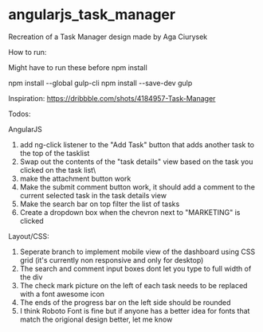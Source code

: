 # angularjs_task_manager
Recreation of a Task Manager design made by Aga Ciurysek

How to run:

Might have to run these before npm install

npm install --global gulp-cli
npm install --save-dev gulp


Inspiration: https://dribbble.com/shots/4184957-Task-Manager

Todos:

AngularJS 
1) add ng-click listener to the "Add Task" button that adds another task to the top of the tasklist
2) Swap out the contents of the "task details" view based on the task you clicked on the task list\
3) make the attachment button work 
4) Make the submit comment button work, it should add a comment to the current selected task in the task details view
5) Make the search bar on top filter the list of tasks 
6) Create a dropdown box when the chevron next to "MARKETING" is clicked 


Layout/CSS:  
1) Seperate branch to implement mobile view of the dashboard using CSS grid (it's currently non responsive and only for desktop)
2) The search and comment input boxes dont let you type to full width of the div
3) The check mark picture on the left of each task needs to be replaced with a font awesome icon
4) The ends of the progress bar on the left side should be rounded 
5) I think Roboto Font is fine but if anyone has a better idea for fonts that match the origional design better, let me know 
